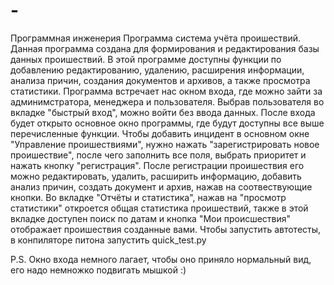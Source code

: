# -
Программная инженерия 
Программа система учёта проишествий. Данная программа создана для формирования и редактирования базы данных проишествий.
В этой программе доступны функции по добавлению редактированию, удалению, расширения информации, анализа причин, создания документов и архивов, а также просмотра статистики.
Программа встречает нас окном входа, где можно зайти за админимстратора, менеджера и пользователя. Выбрав пользователя во вкладке "быстрый вход", можно войти без ввода данных.
После входа будет открыто основное окно программы, где будут доступны все выше перечисленные функции.
Чтобы добавить инцидент в основном окне "Управление проишествиями", нужно нажать "зарегистрировать новое проишествие", после чего заполнить все поля, выбрать приоритет и нажать кнопку "регистрация". После регистрации проишествия его можно редактировать, удалить, расширить информацию, добавить анализ причин, создать документ и архив, нажав на соотвествующие кнопки.
Во вкладке "Отчёты и статистика", нажав на "просмотр статистики" откроется общая статистика проишествий, также в этой вкладке доступен поиск по датам и кнопка "Мои происшествия" отображает проишествия созданные вами. 
Чтобы запустить автотесты, в конпиляторе питона запустить quick_test.py

P.S. Окно входа немного лагает, чтобы оно приняло нормальный вид, его надо немножко подвигать мышкой :)
